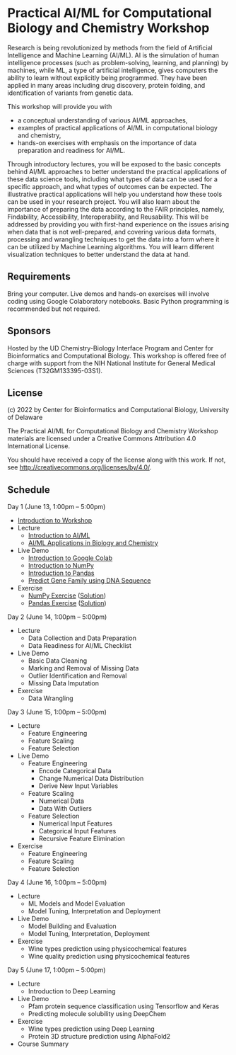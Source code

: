 # Practical AI/ML for Computational Biology and Chemistry Workshop

Research is being revolutionized by methods from the field of Artificial Intelligence and Machine Learning (AI/ML). AI is the simulation of human intelligence processes (such as problem-solving, learning, and planning) by machines, while ML, a type of artificial intelligence, gives computers the ability to learn without explicitly being programmed. They have been applied in many areas including drug discovery, protein folding, and identification of variants from genetic data.

This workshop will provide you with

- a conceptual understanding of various AI/ML approaches,
- examples of practical applications of AI/ML in computational biology and chemistry,
- hands-on exercises with emphasis on the importance of data preparation and readiness for AI/ML.

Through introductory lectures, you will be exposed to the basic concepts behind AI/ML approaches to better understand the practical applications of these data science tools, including what types of data can be used for a specific approach, and what types of outcomes can be expected. The illustrative practical applications will help you understand how these tools can be used in your research project. You will also learn about the importance of preparing the data according to the FAIR principles, namely, Findability, Accessibility, Interoperability, and Reusability. This will be addressed by providing you with first-hand experience on the issues arising when data that is not well-prepared, and covering various data formats, processing and wrangling techniques to get the data into a form where it can be utilized by Machine Learning algorithms. You will learn different visualization techniques to better understand the data at hand.

## Requirements

Bring your computer. Live demos and hands-on exercises will involve coding using Google Colaboratory notebooks. Basic Python programming is recommended but not required.

## Sponsors

Hosted by the UD Chemistry-Biology Interface Program and Center for Bioinformatics and Computational Biology. This workshop is offered free of charge with support from the NIH National Institute for General Medical Sciences (T32GM133395-03S1).

## License

(c) 2022 by Center for Bioinformatics and Computational Biology, University of Delaware

The Practical AI/ML for Computational Biology and Chemistry Workshop materials are licensed under a
Creative Commons Attribution 4.0 International License.

You should have received a copy of the license along with this
work. If not, see <http://creativecommons.org/licenses/by/4.0/>.

## Schedule

Day 1 (June 13, 1:00pm – 5:00pm)
- [Introduction to Workshop](Day_1/Lectures/Introduction_to_Workshop.pptx)
- Lecture
  - [Introduction to AI/ML](Day_1/Lectures/Day_1_Lecture_1_Introduction_to_Artificial_Intelligence_and_Machine_Learning.pptx)
  - [AI/ML Applications in Biology and Chemistry](Day_1/Lectures/Day_1_Lecture_2_AI_ML_Applications_in_Biology_and_Chemistry.pptx)
- Live Demo
  - [Introduction to Google Colab](https://colab.research.google.com/github/udel-cbcb/al_ml_workshop/blob/main/Day_1/Live_Demos/Day_1_Live_Demo_1_Introduction_to_Google_Colab.ipynb)
  - [Introduction to NumPy](https://colab.research.google.com/github/udel-cbcb/al_ml_workshop/blob/main/Day_1/Live_Demos/Day_1_Live_Demo_2_Introduction_to_NumPy.ipynb)
  - [Introduction to Pandas](https://colab.research.google.com/github/udel-cbcb/al_ml_workshop/blob/main/Day_1/Live_Demos/Day_1_Live_Demo_3_Introduction_to_Pandas.ipynb)
  - [Predict Gene Family using DNA Sequence](https://colab.research.google.com/github/udel-cbcb/al_ml_workshop/blob/main/Day_1/Live_Demos/Day_1_Live_Demo_4_Predict_Gene_Family_Using_DNA_Sequence.ipynb)
- Exercise
  - [NumPy Exercise](https://colab.research.google.com/github/udel-cbcb/al_ml_workshop/blob/main/Day_1/Exercises/Day_1_Exercise_NumPy.ipynb) ([Solution](https://colab.research.google.com/github/udel-cbcb/al_ml_workshop/blob/main/Day_1/Exercises/Day_1_Exercise_NumPy_Solution.ipynb))
  - [Pandas Exercise](https://colab.research.google.com/github/udel-cbcb/al_ml_workshop/blob/main/Day_1/Exercises/Day_1_Exercise_Pandas.ipynb) ([Solution](https://colab.research.google.com/github/udel-cbcb/al_ml_workshop/blob/main/Day_1/Exercises/Day_1_Exercise_Pandas_Solution.ipynb))

Day 2 (June 14, 1:00pm – 5:00pm)
- Lecture
  - Data Collection and Data Preparation
  - Data Readiness for AI/ML Checklist
- Live Demo
  - Basic Data Cleaning
  - Marking and Removal of Missing Data
  - Outlier Identification and Removal
  - Missing Data Imputation
- Exercise
  - Data Wrangling

Day 3 (June 15, 1:00pm – 5:00pm)
- Lecture
  - Feature Engineering
  - Feature Scaling
  - Feature Selection
- Live Demo
  - Feature Engineering
    - Encode Categorical Data
    - Change Numerical Data Distribution
    - Derive New Input Variables
  - Feature Scaling
    - Numerical Data
    - Data With Outliers
  - Feature Selection
    - Numerical Input Features
    - Categorical Input Features
    - Recursive Feature Elimination
- Exercise
  - Feature Engineering
  - Feature Scaling
  - Feature Selection

Day 4 (June 16, 1:00pm – 5:00pm)
- Lecture 
  - ML Models and Model Evaluation
  - Model Tuning, Interpretation and Deployment
- Live Demo
  - Model Building and Evaluation
  - Model Tuning, Interpretation, Deployment
- Exercise
  - Wine types prediction using physicochemical features
  - Wine quality prediction using physicochemical features

Day 5 (June 17, 1:00pm – 5:00pm)
- Lecture 
  - Introduction to Deep Learning
- Live Demo
  - Pfam protein sequence classification using Tensorflow and Keras
  - Predicting molecule solubility using DeepChem
- Exercise
  - Wine types prediction using Deep Learning
  - Protein 3D structure prediction using AlphaFold2
- Course Summary

